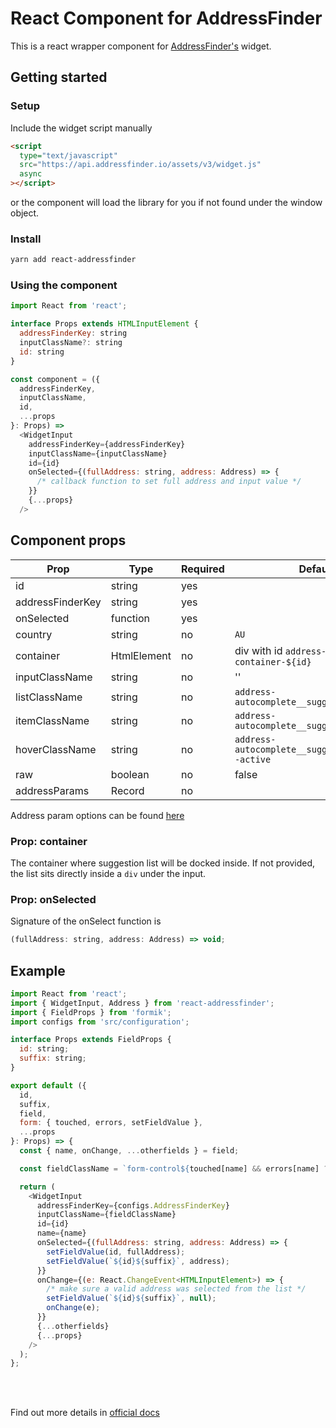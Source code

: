 # React Component for AddressFinder

This is a react wrapper component for
[AddressFinder's](https://addressfinder.com.au/docs/widget_docs/) widget.

## Getting started

### Setup

Include the widget script manually

```html
<script
  type="text/javascript"
  src="https://api.addressfinder.io/assets/v3/widget.js"
  async
></script>
```

or the component will load the library for you if not found under the window object.

### Install

```sh
yarn add react-addressfinder
```

### Using the component

```js
import React from 'react';

interface Props extends HTMLInputElement {
  addressFinderKey: string
  inputClassName?: string
  id: string
}

const component = ({
  addressFinderKey,
  inputClassName,
  id,
  ...props
}: Props) =>
  <WidgetInput
    addressFinderKey={addressFinderKey}
    inputClassName={inputClassName}
    id={id}
    onSelected={(fullAddress: string, address: Address) => {
      /* callback function to set full address and input value */
    }}
    {...props}
  />
```

## Component props

| Prop             | Type        | Required | Default                                           |
| ---------------- | ----------- | -------- | ------------------------------------------------- |
| id               | string      | yes      |                                                   |
| addressFinderKey | string      | yes      |                                                   |
| onSelected       | function    | yes      |                                                   |
| country          | string      | no       | `AU`                                              |
| container        | HtmlElement | no       | div with id `address-container-${id}`             |
| inputClassName   | string      | no       | ''                                                |
| listClassName    | string      | no       | `address-autocomplete__suggestions`               |
| itemClassName    | string      | no       | `address-autocomplete__suggestions__item`         |
| hoverClassName   | string      | no       | `address-autocomplete__suggestions__item--active` |
| raw              | boolean     | no       | false                                             |
| addressParams    | Record      | no       |                                                   |

Address param options can be found [here](https://addressfinder.com.au/docs/widget_docs/)

### Prop: container

The container where suggestion list will be docked inside. If not provided, the list sits directly
inside a `div` under the input.

### Prop: onSelected

Signature of the onSelect function is

```js
(fullAddress: string, address: Address) => void;
```

## Example

```js
import React from 'react';
import { WidgetInput, Address } from 'react-addressfinder';
import { FieldProps } from 'formik';
import configs from 'src/configuration';

interface Props extends FieldProps {
  id: string;
  suffix: string;
}

export default ({
  id,
  suffix,
  field,
  form: { touched, errors, setFieldValue },
  ...props
}: Props) => {
  const { name, onChange, ...otherfields } = field;

  const fieldClassName = `form-control${touched[name] && errors[name] ? ' is-invalid' : ''}`;

  return (
    <WidgetInput
      addressFinderKey={configs.AddressFinderKey}
      inputClassName={fieldClassName}
      id={id}
      name={name}
      onSelected={(fullAddress: string, address: Address) => {
        setFieldValue(id, fullAddress);
        setFieldValue(`${id}${suffix}`, address);
      }}
      onChange={(e: React.ChangeEvent<HTMLInputElement>) => {
        /* make sure a valid address was selected from the list */
        setFieldValue(`${id}${suffix}`, null);
        onChange(e);
      }}
      {...otherfields}
      {...props}
    />
  );
};
```

<br />
<br />

Find out more details in [official docs](https://addressfinder.com.au/api/au/address/autocomplete/)
